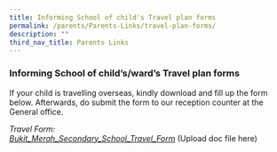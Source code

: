 ```yaml
---
title: Informing School of child's Travel plan forms
permalink: /parents/Parents-Links/travel-plan-forms/
description: ""
third_nav_title: Parents Links
---
```

### Informing School of child’s/ward’s Travel plan forms

If your child is travelling overseas, kindly download and fill up the form below. Afterwards, do submit the form to our reception counter at the General office.

_Travel Form:  
[Bukit\_Merah\_Secondary\_School\_Travel\_Form](https://bukitmerahsec.moe.edu.sg/wp-content/uploads/2017/11/Bukit_Merah_Secondary_School_Travel_Form.doc)_ (Upload doc file here)

